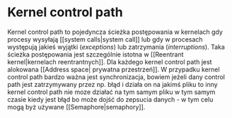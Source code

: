 # Kernel control path
Kernel control path to pojedyncza ścieżka postępowania w kernelach gdy procesy wysyłają [[system calls|system call]] lub gdy w procesach występują jakieś wyjątki (*exceptions*) lub zatrzymania (*interruptions*). Taka ścieżka postępowania jest szczególnie istotna w [[Reentrant kernel|kernelach reentrantnych]]. Dla każdego kernel control path jest alokowana [[Address space| prywatna przestrzeń]]. W przypadku kernel control path bardzo ważna jest synchronizacja, bowiem jeżeli dany control path jest zatrzymywany przez np. błąd i działa on na jakimś pliku to inny kernel control path nie moze działać na tym samym pliku w tym samym czasie kiedy jest błąd bo może dojść do zepsucia danych - w tym celu mogą byż używane [[Semaphore|semaphory]].